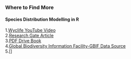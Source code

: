 ### Where to Find More
#### Species Distribution Modelling in R



1.[Wyclife YouTube Video](https://www.youtube.com/watch?v=poCdZi_z9IQ)<br>
2.[Research Gate Article](https://www.researchgate.net/publication/325677986_Habitat_suitability_and_distribution_models_With_applications_in_R)<br>
3.[PDF Drive Book](https://www.pdfdrive.com/habitat-suitability-and-distribution-models-with-applications-in-r-d158385102.html)<br>
4.[Global Biodiversity Information Facility-GBIF Data Source](https://www.gbif.org/)<br>
5.[]